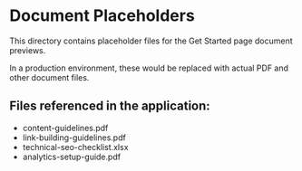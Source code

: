 # Document Placeholders

This directory contains placeholder files for the Get Started page document previews.

In a production environment, these would be replaced with actual PDF and other document files.

## Files referenced in the application:
- content-guidelines.pdf
- link-building-guidelines.pdf
- technical-seo-checklist.xlsx
- analytics-setup-guide.pdf
